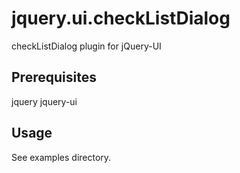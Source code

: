 # jquery.ui.checkListDialog

checkListDialog plugin for jQuery-UI

## Prerequisites

jquery
jquery-ui

## Usage

See examples directory.

